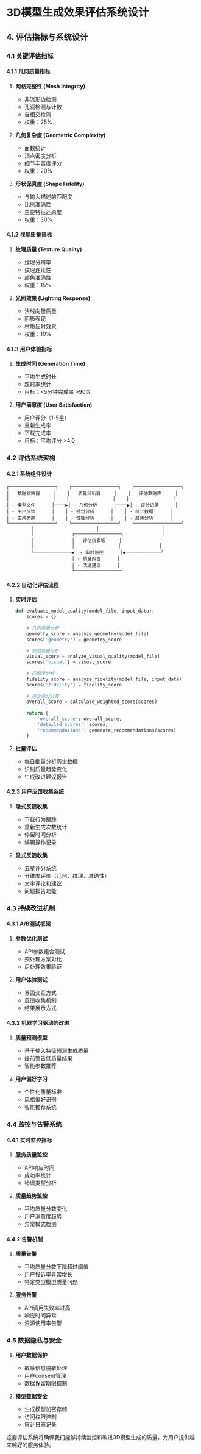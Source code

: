 # 3D模型生成效果评估系统设计

## 4. 评估指标与系统设计

### 4.1 关键评估指标

#### 4.1.1 几何质量指标
1. **网格完整性 (Mesh Integrity)**
   - 非流形边检测
   - 孔洞检测与计数
   - 自相交检测
   - 权重：25%

2. **几何复杂度 (Geometric Complexity)**
   - 面数统计
   - 顶点密度分析
   - 细节丰富度评分
   - 权重：20%

3. **形状保真度 (Shape Fidelity)**
   - 与输入描述的匹配度
   - 比例准确性
   - 主要特征还原度
   - 权重：30%

#### 4.1.2 视觉质量指标
1. **纹理质量 (Texture Quality)**
   - 纹理分辨率
   - 纹理连续性
   - 颜色准确性
   - 权重：15%

2. **光照效果 (Lighting Response)**
   - 法线向量质量
   - 阴影表现
   - 材质反射效果
   - 权重：10%

#### 4.1.3 用户体验指标
1. **生成时间 (Generation Time)**
   - 平均生成时长
   - 超时率统计
   - 目标：<5分钟完成率 >90%

2. **用户满意度 (User Satisfaction)**
   - 用户评分（1-5星）
   - 重新生成率
   - 下载完成率
   - 目标：平均评分 >4.0

### 4.2 评估系统架构

#### 4.2.1 系统组件设计

```
┌─────────────────┐    ┌─────────────────┐    ┌─────────────────┐
│   数据收集器     │    │   质量分析器     │    │   评估数据库     │
│                │    │                │    │                │
│ - 模型文件      │────▶│ - 几何分析      │────▶│ - 评分记录      │
│ - 用户反馈      │    │ - 视觉分析      │    │ - 统计数据      │
│ - 生成参数      │    │ - 性能分析      │    │ - 趋势分析      │
└─────────────────┘    └─────────────────┘    └─────────────────┘
         │                       │                       │
         │              ┌─────────────────┐              │
         │              │   评估仪表板     │              │
         │              │                │              │
         └──────────────▶│ - 实时监控      │◀─────────────┘
                        │ - 质量报告      │
                        │ - 改进建议      │
                        └─────────────────┘
```

#### 4.2.2 自动化评估流程

1. **实时评估**
   ```python
   def evaluate_model_quality(model_file, input_data):
       scores = {}
       
       # 几何质量分析
       geometry_score = analyze_geometry(model_file)
       scores['geometry'] = geometry_score
       
       # 视觉质量分析
       visual_score = analyze_visual_quality(model_file)
       scores['visual'] = visual_score
       
       # 匹配度分析
       fidelity_score = analyze_fidelity(model_file, input_data)
       scores['fidelity'] = fidelity_score
       
       # 综合评分计算
       overall_score = calculate_weighted_score(scores)
       
       return {
           'overall_score': overall_score,
           'detailed_scores': scores,
           'recommendations': generate_recommendations(scores)
       }
   ```

2. **批量评估**
   - 每日批量分析历史数据
   - 识别质量趋势变化
   - 生成改进建议报告

#### 4.2.3 用户反馈收集系统

1. **隐式反馈收集**
   - 下载行为跟踪
   - 重新生成次数统计
   - 停留时间分析
   - 编辑操作记录

2. **显式反馈收集**
   - 五星评分系统
   - 分维度评价（几何、纹理、准确性）
   - 文字评论和建议
   - 问题报告功能

### 4.3 持续改进机制

#### 4.3.1 A/B测试框架
1. **参数优化测试**
   - API参数组合测试
   - 预处理方案对比
   - 后处理效果验证

2. **用户体验测试**
   - 界面交互方式
   - 反馈收集机制
   - 结果展示方式

#### 4.3.2 机器学习驱动的改进
1. **质量预测模型**
   - 基于输入特征预测生成质量
   - 提前警告低质量结果
   - 智能参数推荐

2. **用户偏好学习**
   - 个性化质量标准
   - 风格偏好识别
   - 智能推荐系统

### 4.4 监控与告警系统

#### 4.4.1 实时监控指标
1. **服务质量监控**
   - API响应时间
   - 成功率统计
   - 错误类型分析

2. **质量趋势监控**
   - 平均质量分数变化
   - 用户满意度趋势
   - 异常模式检测

#### 4.4.2 告警机制
1. **质量告警**
   - 平均质量分数下降超过阈值
   - 用户投诉率异常增长
   - 特定类型模型质量问题

2. **服务告警**
   - API调用失败率过高
   - 响应时间异常
   - 资源使用率告警

### 4.5 数据隐私与安全

1. **用户数据保护**
   - 敏感信息脱敏处理
   - 用户consent管理
   - 数据保留期限控制

2. **模型数据安全**
   - 生成模型加密存储
   - 访问权限控制
   - 审计日志记录

这套评估系统将确保我们能够持续监控和改进3D模型生成的质量，为用户提供越来越好的服务体验。